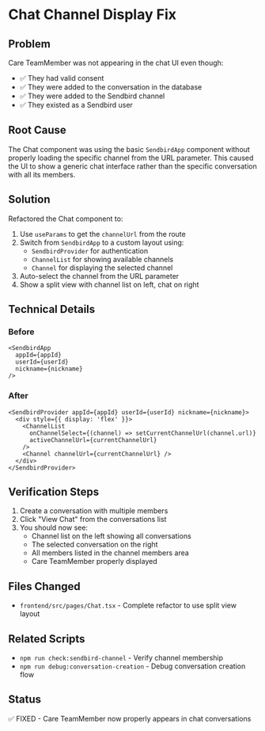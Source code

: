# Chat Channel Display Fix

## Problem
Care TeamMember was not appearing in the chat UI even though:
- ✅ They had valid consent
- ✅ They were added to the conversation in the database
- ✅ They were added to the Sendbird channel
- ✅ They existed as a Sendbird user

## Root Cause
The Chat component was using the basic `SendbirdApp` component without properly loading the specific channel from the URL parameter. This caused the UI to show a generic chat interface rather than the specific conversation with all its members.

## Solution
Refactored the Chat component to:
1. Use `useParams` to get the `channelUrl` from the route
2. Switch from `SendbirdApp` to a custom layout using:
   - `SendbirdProvider` for authentication
   - `ChannelList` for showing available channels
   - `Channel` for displaying the selected channel
3. Auto-select the channel from the URL parameter
4. Show a split view with channel list on left, chat on right

## Technical Details

### Before
```tsx
<SendbirdApp
  appId={appId}
  userId={userId}
  nickname={nickname}
/>
```

### After
```tsx
<SendbirdProvider appId={appId} userId={userId} nickname={nickname}>
  <div style={{ display: 'flex' }}>
    <ChannelList 
      onChannelSelect={(channel) => setCurrentChannelUrl(channel.url)}
      activeChannelUrl={currentChannelUrl}
    />
    <Channel channelUrl={currentChannelUrl} />
  </div>
</SendbirdProvider>
```

## Verification Steps
1. Create a conversation with multiple members
2. Click "View Chat" from the conversations list
3. You should now see:
   - Channel list on the left showing all conversations
   - The selected conversation on the right
   - All members listed in the channel members area
   - Care TeamMember properly displayed

## Files Changed
- `frontend/src/pages/Chat.tsx` - Complete refactor to use split view layout

## Related Scripts
- `npm run check:sendbird-channel` - Verify channel membership
- `npm run debug:conversation-creation` - Debug conversation creation flow

## Status
✅ FIXED - Care TeamMember now properly appears in chat conversations
